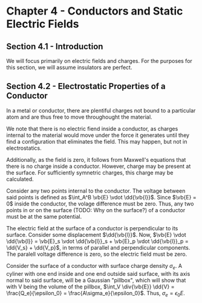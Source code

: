 # Chapter 4 - Conductors and Static Electric Fields

## Section 4.1 - Introduction

We will focus primarily on electric fields and charges. For the purposes for this section, we will assume insulators are perfect.

## Section 4.2 - Electrostatic Properties of a Conductor

In a metal or conductor, there are plentiful charges not bound to a particular atom and are thus free to move throughought the material.

We note that there is no electric fiend inside a conductor, as charges internal to the material would move under the force it generates until they find a configuration that eliminates the field. This may happen, but not in electrostatics.

Additionally, as the field is zero, it follows from Maxwell's equations that there is no charge inside a conductor. However, charge may be present at the surface. For sufficiently symnetric charges, this charge may be calculated.

Consider any two points internal to the conductor. The voltage between said points is defined as $\int_A^B \vb{E} \vdot \dd{\vb{l}}$. Since $\vb{E} = 0$ inside the conductor, the volage difference must be zero. Thus, any two points in or on the surface (TODO: Why on the surface?) of a conductor must be at the same potential.

The electric field at the surface of a conductor is perpendicular to its surface. Consider some displacement $\dd{\vb{l}}$. Now, $\vb{E} \vdot \dd{\vb{l}} = \vb{E}_s \vdot \dd{\vb{l}}_s + \vb{E}_p \vdot \dd{\vb{l}}_p = \dd{V_s} + \dd{V_p}$, in terms of parallel and perpendicular components. The paralell voltage difference is zero, so the electric field must be zero.

Consider the surface of a conductor with surface charge density $\sigma_e$. A cyliner with one end inside and one end outside said surface, with its axis normal to said surface, will be a Gaussian "pillbox", which will show that with V being the volume of the pillbox, $\int_V \div{\vb{E}} \dd{V} = \frac{Q_e}{\epsilon_0} = \frac{A\sigma_e}{\epsilon_0}$. Thus, $\sigma_e = \epsilon_0 E$.